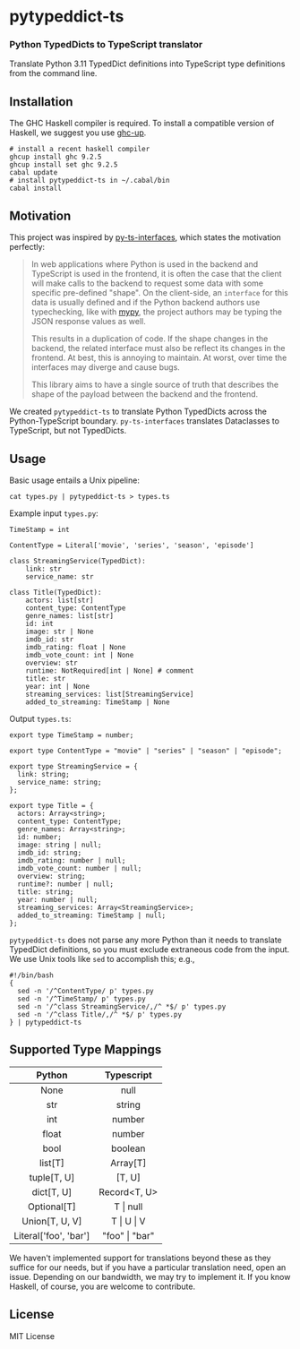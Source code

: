 # pytypeddict-ts
### Python TypedDicts to TypeScript translator

Translate Python 3.11 TypedDict definitions into TypeScript type
definitions from the command line.

## Installation

The GHC Haskell compiler is required. To install a compatible version
of Haskell, we suggest you use [ghc-up][1]. 

[1]:https://www.haskell.org/ghcup

```
# install a recent haskell compiler
ghcup install ghc 9.2.5
ghcup install set ghc 9.2.5
cabal update
# install pytypeddict-ts in ~/.cabal/bin
cabal install
```


## Motivation

This project was inspired by [py-ts-interfaces][2], which states the
motivation perfectly:

[2]:https://github.com/Syndallic/py-to-ts-interfaces

> In web applications where Python is used in the backend and
> TypeScript is used in the frontend, it is often the case that the
> client will make calls to the backend to request some data with some
> specific pre-defined "shape".  On the client-side, an `interface`
> for this data is usually defined and if the Python backend authors
> use typechecking, like with [mypy](http://mypy-lang.org/), the
> project authors may be typing the JSON response values as well.
>
> This results in a duplication of code.  If the shape changes in the
> backend, the related interface must also be reflect its changes in
> the frontend.  At best, this is annoying to maintain.  At worst,
> over time the interfaces may diverge and cause bugs.
>
> This library aims to have a single source of truth that describes
> the shape of the payload between the backend and the frontend.

We created `pytypeddict-ts` to translate Python TypedDicts across the
Python-TypeScript boundary. `py-ts-interfaces` translates Dataclasses
to TypeScript, but not TypedDicts.


## Usage

Basic usage entails a Unix pipeline:

    cat types.py | pytypeddict-ts > types.ts

Example input `types.py`:

    TimeStamp = int

    ContentType = Literal['movie', 'series', 'season', 'episode']

    class StreamingService(TypedDict):
        link: str
        service_name: str 

    class Title(TypedDict):
        actors: list[str]
        content_type: ContentType
        genre_names: list[str]
        id: int
        image: str | None
        imdb_id: str
        imdb_rating: float | None
        imdb_vote_count: int | None
        overview: str
        runtime: NotRequired[int | None] # comment
        title: str
        year: int | None
        streaming_services: list[StreamingService]
        added_to_streaming: TimeStamp | None

Output `types.ts`:

    export type TimeStamp = number;

    export type ContentType = "movie" | "series" | "season" | "episode";

    export type StreamingService = {
      link: string;
      service_name: string;
    };

    export type Title = {
      actors: Array<string>;
      content_type: ContentType;
      genre_names: Array<string>;
      id: number;
      image: string | null;
      imdb_id: string;
      imdb_rating: number | null;
      imdb_vote_count: number | null;
      overview: string;
      runtime?: number | null;
      title: string;
      year: number | null;
      streaming_services: Array<StreamingService>;
      added_to_streaming: TimeStamp | null;
    };


`pytypeddict-ts` does not parse any more Python than it needs to
translate TypedDict definitions, so you must exclude extraneous 
code from the input. We use Unix tools like `sed` to accomplish this;
e.g.,

    #!/bin/bash
    {
      sed -n '/^ContentType/ p' types.py 
      sed -n '/^TimeStamp/ p' types.py 
      sed -n '/^class StreamingService/,/^ *$/ p' types.py 
      sed -n '/^class Title/,/^ *$/ p' types.py 
    } | pytypeddict-ts


## Supported Type Mappings

| Python                          | Typescript                    |
|:-------------------------------:|:-----------------------------:|
| None                            | null                          |
| str                             | string                        |
| int                             | number                        |
| float                           | number                        |
| bool                            | boolean                       |
| list[T]                         | Array[T]                      |
| tuple[T, U]                     | [T, U]                        |
| dict[T, U]                      | Record<T, U>                  |
| Optional[T]                     | T \| null                     |
| Union[T, U, V]                  | T \| U \| V                   |
| Literal['foo', 'bar']           | "foo" \| "bar"                |


We haven't implemented support for translations beyond these as they
suffice for our needs, but if you have a particular translation need,
open an issue. Depending on our bandwidth, we may try to implement it.
If you know Haskell, of course, you are welcome to contribute.

## License

MIT License

